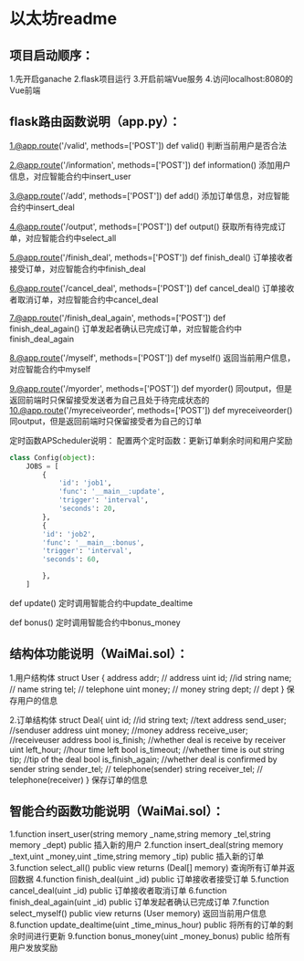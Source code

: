 # 以太坊readme

## 项目启动顺序：

1.先开启ganache
2.flask项目运行
3.开启前端Vue服务
4.访问localhost:8080的Vue前端

## flask路由函数说明（app.py）：

1.@app.route('/valid', methods=['POST'])
def valid()
判断当前用户是否合法

2.@app.route('/information', methods=['POST'])
def information()
添加用户信息，对应智能合约中insert_user

3.@app.route('/add', methods=['POST'])
def add()
添加订单信息，对应智能合约中insert_deal

4.@app.route('/output', methods=['POST'])
def output()
获取所有待完成订单，对应智能合约中select_all

5.@app.route('/finish_deal', methods=['POST'])
def finish_deal()
订单接收者接受订单，对应智能合约中finish_deal

6.@app.route('/cancel_deal', methods=['POST'])
def cancel_deal()
订单接收者取消订单，对应智能合约中cancel_deal

7.@app.route('/finish_deal_again', methods=['POST'])
def finish_deal_again()
订单发起者确认已完成订单，对应智能合约中finish_deal_again

8.@app.route('/myself', methods=['POST'])
def myself()
返回当前用户信息，对应智能合约中myself

9.@app.route('/myorder', methods=['POST'])
def myorder()
同output，但是返回前端时只保留接受发送者为自己且处于待完成状态的
10.@app.route('/myreceiveorder', methods=['POST'])
def myreceiveorder()
同output，但是返回前端时只保留接受者为自己的订单

定时函数APScheduler说明：
配置两个定时函数：更新订单剩余时间和用户奖励

```python
class Config(object):
    JOBS = [
        {
            'id': 'job1',
            'func': '__main__:update',
            'trigger': 'interval',
            'seconds': 20,
  		},
    	{
        'id': 'job2',
        'func': '__main__:bonus',
        'trigger': 'interval',
        'seconds': 60,

    	},
	]
```

def update() 定时调用智能合约中update_dealtime

def bonus() 定时调用智能合约中bonus_money

## 结构体功能说明（WaiMai.sol）：

1.用户结构体
    struct User {
        address addr;       // address
        uint id;        //id
        string name;    // name
        string tel;     // telephone
        uint money;       // money
        string dept;    // dept
    }
保存用户的信息

2.订单结构体
    struct Deal{
        uint id;       //id
        string text;   //text
        address send_user;  //senduser address
        uint money;     //money
        address receive_user;   //receiveuser address
        bool is_finish;  //whether deal is receive by receiver
        uint left_hour;  //hour time left
        bool is_timeout;  //whether time is out
        string tip; //tip of the deal
        bool is_finish_again; //whether deal is confirmed by sender
        string sender_tel;     // telephone(sender)
        string receiver_tel;     // telephone(receiver)
    }
保存订单的信息

## 智能合约函数功能说明（WaiMai.sol）：

1.function insert_user(string memory _name,string memory _tel,string memory _dept) public
插入新的用户
2.function insert_deal(string memory _text,uint _money,uint _time,string memory _tip) public
插入新的订单
3.function select_all() public view returns (Deal[] memory)
查询所有订单并返回数据
4.function finish_deal(uint _id) public
订单接收者接受订单
5.function cancel_deal(uint _id) public
订单接收者取消订单
6.function finish_deal_again(uint _id) public
订单发起者确认已完成订单
7.function select_myself() public view returns (User memory)
返回当前用户信息
8.function update_dealtime(uint _time_minus_hour) public
将所有的订单的剩余时间进行更新
9.function bonus_money(uint _money_bonus) public
给所有用户发放奖励


